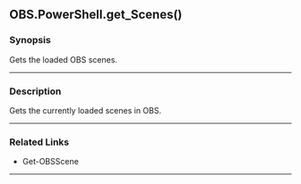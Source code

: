 OBS.PowerShell.get_Scenes()
---------------------------




### Synopsis
Gets the loaded OBS scenes.



---


### Description

Gets the currently loaded scenes in OBS.



---


### Related Links
* Get-OBSScene





---
